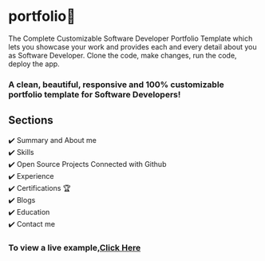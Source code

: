 # portfolio🚀
The Complete Customizable Software Developer Portfolio Template which lets you showcase your work and provides each and every detail about you as Software Developer. Clone the code, make changes, run the code, deploy the app.
<h3>A clean, beautiful, responsive and 100% customizable portfolio
template for Software Developers!</h3>
<h2>Sections</h2>
<p>✔️ Summary and About me<br>
✔️ Skills<br>
✔️ Open Source Projects Connected with Github<br>
✔️ Experience<br>
✔️ Certifications 🏆<br>
✔️ Blogs<br>
✔️ Education<br>
✔️ Contact me</p>
<h3>To view a live example,<a href="https://mahendragandham.tech">Click Here</a></h3>

